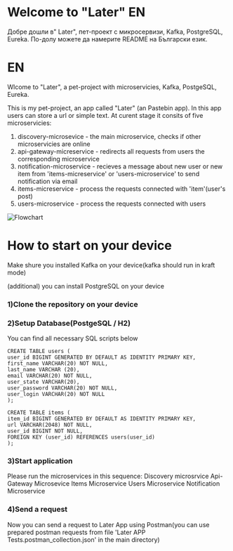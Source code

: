 # Welcome to "Later" EN
Добре дошли в" Later", пет-проект с микросервизи, Kafka, PostgreSQL, Eureka.
По-долу можете да намерите README на Български език.

# EN
Wlcome to "Later", a pet-project with microservicies, Kafka, PostgeSQL, Eureka.

This is my pet-project, an app called "Later" (an Pastebin app). In this app users can store a url or simple text. At
curent stage it consits of five microservicies: 


1. discovery-microsevice - the main microservice, checks if other microservicies are online
2. api-gateway-micreservice - redirects all requests from users the corresponding microservice
3. notification-microservice - recieves a message about new user or new item from 'items-micreservice' or 'users-microservice' to send notification via email
4. items-micreservice - process the requests connected with 'item'(user's post)
5. users-microservice - process the requests connected with users

![Flowchart](https://github.com/user-attachments/assets/f0626e0d-2943-42bc-9182-0ad97a31c85e)

# How to start on your device

Make shure you installed Kafka on your device(kafka should run in kraft mode)

(additional) you can install PostgreSQL on your device

### 1)Clone the repository on your device

### 2)Setup Database(PostgeSQL / H2)
You can find all necessary SQL scripts below
```
CREATE TABLE users (
user_id BIGINT GENERATED BY DEFAULT AS IDENTITY PRIMARY KEY,
first_name VARCHAR(20) NOT NULL,
last_name VARCHAR (20),
email VARCHAR(20) NOT NULL,
user_state VARCHAR(20),
user_password VARCHAR(20) NOT NULL,
user_login VARCHAR(20) NOT NULL
);
```
```
CREATE TABLE items (
item_id BIGINT GENERATED BY DEFAULT AS IDENTITY PRIMARY KEY,
url VARCHAR(2048) NOT NULL,
user_id BIGINT NOT NULL,
FOREIGN KEY (user_id) REFERENCES users(user_id)
);
```

### 3)Start application
Please run the microservices in this sequence:
Discovery microsrvice
Api-Gateway Microsevice
Items Microservice
Users Microservice
Notification Microservice

### 4)Send a request
Now you can send a request to Later App using Postman(you can use prepared postman requests from file 'Later APP Tests.postman_collection.json' in the main directory)

